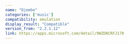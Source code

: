 ```yaml
---
name: "Djembe"
categories: ['music']
compatibility: emulation
display_result: "Compatible"
version_from: "2.2.1.12"
link: https://apps.microsoft.com/detail/9WZDNCRFJ170
---
```

